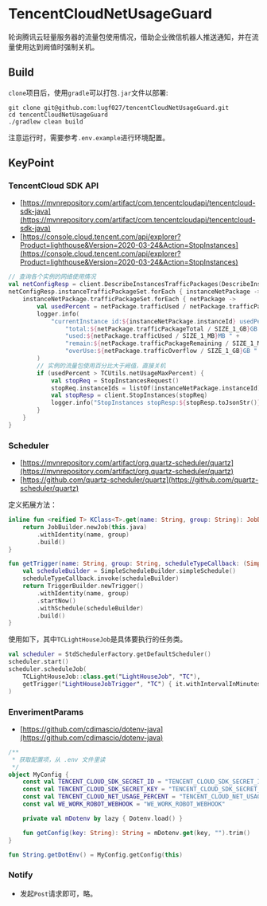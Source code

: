 # TencentCloudNetUsageGuard

轮询腾讯云轻量服务器的流量包使用情况，借助企业微信机器人推送通知，并在流量使用达到阙值时强制关机。

## Build

`clone`项目后，使用`gradle`可以打包`.jar`文件以部署:

```shell
git clone git@github.com:lugf027/tencentCloudNetUsageGuard.git
cd tencentCloudNetUsageGuard
./gradlew clean build
```

注意运行时，需要参考`.env.example`进行环境配置。

## KeyPoint

### TencentCloud SDK API

* [https://mvnrepository.com/artifact/com.tencentcloudapi/tencentcloud-sdk-java](https://mvnrepository.com/artifact/com.tencentcloudapi/tencentcloud-sdk-java)
* [https://console.cloud.tencent.com/api/explorer?Product=lighthouse&Version=2020-03-24&Action=StopInstances](https://console.cloud.tencent.com/api/explorer?Product=lighthouse&Version=2020-03-24&Action=StopInstances)

```kotlin
// 查询各个实例的网络使用情况
val netConfigResp = client.DescribeInstancesTrafficPackages(DescribeInstancesTrafficPackagesRequest())
netConfigResp.instanceTrafficPackageSet.forEach { instanceNetPackage ->
    instanceNetPackage.trafficPackageSet.forEach { netPackage ->
        val usedPercent = netPackage.trafficUsed / netPackage.trafficPackageTotal.toFloat()
        logger.info(
            "currentInstance id:${instanceNetPackage.instanceId} usedPercent:${usedPercent}" +
                "total:${netPackage.trafficPackageTotal / SIZE_1_GB}GB " +
                "used:${netPackage.trafficUsed / SIZE_1_MB}MB " +
                "remain:${netPackage.trafficPackageRemaining / SIZE_1_MB}MB " +
                "overUse:${netPackage.trafficOverflow / SIZE_1_GB}GB "
        )
        // 实例的流量包使用百分比大于阙值，直接关机
        if (usedPercent > TCUtils.netUsageMaxPercent) {
            val stopReq = StopInstancesRequest()
            stopReq.instanceIds = listOf(instanceNetPackage.instanceId).toTypedArray()
            val stopResp = client.StopInstances(stopReq)
            logger.info("StopInstances stopResp:${stopResp.toJsonStr()}")
        }
    }
}
```

### Scheduler

* [https://mvnrepository.com/artifact/org.quartz-scheduler/quartz](https://mvnrepository.com/artifact/org.quartz-scheduler/quartz)
* [https://github.com/quartz-scheduler/quartz](https://github.com/quartz-scheduler/quartz)

定义拓展方法：

```kotlin
inline fun <reified T> KClass<T>.get(name: String, group: String): JobDetail where T : Job {
    return JobBuilder.newJob(this.java)
        .withIdentity(name, group)
        .build()
}

fun getTrigger(name: String, group: String, scheduleTypeCallback: (SimpleScheduleBuilder) -> Unit): Trigger {
    val scheduleBuilder = SimpleScheduleBuilder.simpleSchedule()
    scheduleTypeCallback.invoke(scheduleBuilder)
    return TriggerBuilder.newTrigger()
        .withIdentity(name, group)
        .startNow()
        .withSchedule(scheduleBuilder)
        .build()
}
```

使用如下，其中`TCLightHouseJob`是具体要执行的任务类。

```kotlin
val scheduler = StdSchedulerFactory.getDefaultScheduler()
scheduler.start()
scheduler.scheduleJob(
    TCLightHouseJob::class.get("LightHouseJob", "TC"),
    getTrigger("LightHouseJobTrigger", "TC") { it.withIntervalInMinutes(30).repeatForever() },
)
```

### EnverimentParams

* [https://github.com/cdimascio/dotenv-java](https://github.com/cdimascio/dotenv-java)

```kotlin
/**
 * 获取配置项，从 .env 文件里读
 */
object MyConfig {
    const val TENCENT_CLOUD_SDK_SECRET_ID = "TENCENT_CLOUD_SDK_SECRET_ID"
    const val TENCENT_CLOUD_SDK_SECRET_KEY = "TENCENT_CLOUD_SDK_SECRET_KEY"
    const val TENCENT_CLOUD_NET_USAGE_PERCENT = "TENCENT_CLOUD_NET_USAGE_PERCENT"
    const val WE_WORK_ROBOT_WEBHOOK = "WE_WORK_ROBOT_WEBHOOK"

    private val mDotenv by lazy { Dotenv.load() }

    fun getConfig(key: String): String = mDotenv.get(key, "").trim()
}

fun String.getDotEnv() = MyConfig.getConfig(this)
```

### Notify

* 发起`Post`请求即可，略。
